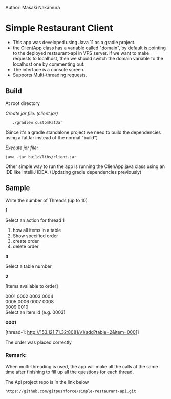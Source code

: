Author: Masaki Nakamura

# Simple Restaurant Client
* This app was developed using Java 11 as a gradle project.
* the ClientApp class has a variable called "domain", by default is pointing to the deployed restaurant-api in VPS server. If we want to make requests to localhost, then we should switch the domain variable to the localhost one by commenting out.
* The interface is a console screen.
* Supports Multi-threading requests.

## Build

At root directory

*Create jar file:  (client.jar)*

`    ./gradlew customFatJar
`

 (Since it's a gradle standalone project we need to build the dependencies using a fatJar instead of the normal "build")
    
*Execute jar file:*

`java -jar build/libs/client.jar
`

Other simple way to run the app is running the  ClienApp.java class using an IDE like IntelliJ IDEA.
(Updating gradle dependencies previously)

## Sample

Write the number of Threads (up to 10)

**1**

Select an action for thread 1

1. how all items in a table
2. Show specified order
3. create order
4. delete order

**3**


Select a table number

**2**

[Items available to order]

0001   0002   0003   0004  
0005   0006   0007   0008  
0009   0010   
Select an item id (e.g. 0003)

**0001**

[thread-1: http://153.121.71.32:8081/v1/add?table=2&item=0001]

The order was placed correctly


### Remark:
When multi-threading is used, the app will make all the calls at the same time after finishing to fill up all the questions for each thread.

The Api project repo is in the link below

`https://github.com/gitpushforce/simple-restaurant-api.git`